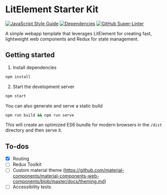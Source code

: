 # LitElement Starter Kit

[![JavaScript Style Guide](https://img.shields.io/badge/code_style-standard-brightgreen.svg)](https://standardjs.com)
[![Dependencies](https://david-dm.org/jmcgavin/litelement-starter-kit.svg)](https://github.com/jmcgavin/litelement-starter-kit/blob/master/package.json)
[![GitHub Super-Linter](https://github.com/jmcgavin/litelement-starter-kit/workflows/Lint%20Code%20Base/badge.svg)](https://github.com/marketplace/actions/super-linter)

A simple webapp template that leverages LitElement for creating fast, lightweight web components and Redux for state management.

## Getting started

1. Install dependencies

```bash
npm install
```

2. Start the development server

```bash
npm start
```

You can also generate and serve a static build

```bash
npm run build && npm run serve
```

This will create an optimized ES6 bundle for modern browsers in the `/dist` directory and then serve it.

## To-dos

- [x] Routing
- [ ] Redux Toolkit
- [ ] Custom material theme (<https://github.com/material-components/material-components-web-components/blob/master/docs/theming.md>)
- [ ] Accessibility tests

